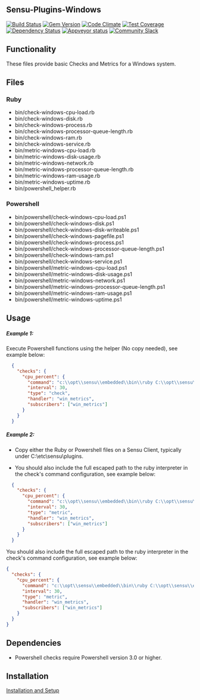 ## Sensu-Plugins-Windows

[![Build Status](https://travis-ci.org/sensu-plugins/sensu-plugins-windows.svg?branch=master)](https://travis-ci.org/sensu-plugins/sensu-plugins-windows)
[![Gem Version](https://badge.fury.io/rb/sensu-plugins-windows.svg)](http://badge.fury.io/rb/sensu-plugins-windows)
[![Code Climate](https://codeclimate.com/github/sensu-plugins/sensu-plugins-windows/badges/gpa.svg)](https://codeclimate.com/github/sensu-plugins/sensu-plugins-windows)
[![Test Coverage](https://codeclimate.com/github/sensu-plugins/sensu-plugins-windows/badges/coverage.svg)](https://codeclimate.com/github/sensu-plugins/sensu-plugins-windows)
[![Dependency Status](https://gemnasium.com/sensu-plugins/sensu-plugins-windows.svg)](https://gemnasium.com/sensu-plugins/sensu-plugins-windows)
[![Appveyor status](https://ci.appveyor.com/api/projects/status/j6cg9tmxs6ivscrd/branch/master?svg=true)](https://ci.appveyor.com/project/majormoses/sensu-plugins-windows/branch/master)
[![Community Slack](https://slack.sensu.io/badge.svg)](https://slack.sensu.io/badge)

## Functionality

These files provide basic Checks and Metrics for a Windows system.

## Files

### Ruby

 * bin/check-windows-cpu-load.rb
 * bin/check-windows-disk.rb
 * bin/check-windows-process.rb
 * bin/check-windows-processor-queue-length.rb
 * bin/check-windows-ram.rb
 * bin/check-windows-service.rb
 * bin/metric-windows-cpu-load.rb
 * bin/metric-windows-disk-usage.rb
 * bin/metric-windows-network.rb
 * bin/metric-windows-processor-queue-length.rb
 * bin/metric-windows-ram-usage.rb
 * bin/metric-windows-uptime.rb
 * bin/powershell_helper.rb

### Powershell

 * bin/powershell/check-windows-cpu-load.ps1
 * bin/powershell/check-windows-disk.ps1
 * bin/powershell/check-windows-disk-writeable.ps1
 * bin/powershell/check-windows-pagefile.ps1
 * bin/powershell/check-windows-process.ps1
 * bin/powershell/check-windows-processor-queue-length.ps1
 * bin/powershell/check-windows-ram.ps1
 * bin/powershell/check-windows-service.ps1
 * bin/powershell/metric-windows-cpu-load.ps1
 * bin/powershell/metric-windows-disk-usage.ps1
 * bin/powershell/metric-windows-network.ps1
 * bin/powershell/metric-windows-processor-queue-length.ps1
 * bin/powershell/metric-windows-ram-usage.ps1
 * bin/powershell/metric-windows-uptime.ps1

## Usage

##### Example 1:

Execute Powershell functions using the helper (No copy needed), see example below:

```json
  {
    "checks": {
      "cpu_percent": {
        "command": "c:\\opt\\sensu\\embedded\\bin\\ruby C:\\opt\\sensu\\embedded\\bin\\powershell_helper.rb check-windows-ram.ps1 90 95",
        "interval": 30,
        "type": "check",
        "handler": "win_metrics",
        "subscribers": ["win_metrics"]
      }
    }
  }
```

##### Example 2:

- Copy either the Ruby or Powershell files on a Sensu Client, typically under C:\etc\sensu\plugins.

- You should also include the full escaped path to the ruby interpreter in the check's command configuration, see example below:

```json
  {
    "checks": {
      "cpu_percent": {
        "command": "c:\\opt\\sensu\\embedded\\bin\\ruby C:\\opt\\sensu\\etc\\plugins\\metric-windows-cpu-load.rb",
        "interval": 30,
        "type": "metric",
        "handler": "win_metrics",
        "subscribers": ["win_metrics"]
      }
    }
  }
```

You should also include the full escaped path to the ruby interpreter in the check's command configuration, see example below:

```json
{
  "checks": {
    "cpu_percent": {
      "command": "c:\\opt\\sensu\\embedded\\bin\\ruby C:\\opt\\sensu\\etc\\plugins\\metric-windows-cpu-load.rb",
      "interval": 30,
      "type": "metric",
      "handler": "win_metrics",
      "subscribers": ["win_metrics"]
    }
  }
}
```

## Dependencies
 * Powershell checks require Powershell version 3.0 or higher.

## Installation

[Installation and Setup](http://sensu-plugins.io/docs/installation_instructions.html)
